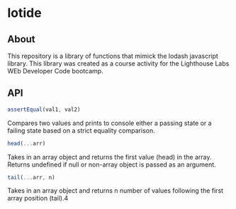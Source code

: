 # lotide 

## About
This repository is a library of functions that mimick the lodash javascript library. This library was created as a course activity for the Lighthouse Labs WEb Developer Code bootcamp. 

## API
```javascript
assertEqual(val1, val2)
```
Compares two values and prints to console either a passing state or a failing state based on a strict equality comparison.

```javascript
head(...arr)
```
Takes in an array object and returns the first value (head) in the array. Returns undefined if null or non-array object is passed as an argument.

```javascript
tail(...arr, n)
```
Takes in an array object and returns n number of values following the first array position (tail).4